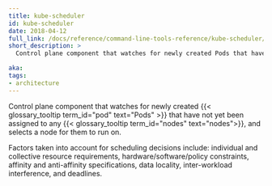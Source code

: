 ```yaml
---
title: kube-scheduler
id: kube-scheduler
date: 2018-04-12
full_link: /docs/reference/command-line-tools-reference/kube-scheduler/
short_description: >
  Control plane component that watches for newly created Pods that have not yet been assigned to any nodes, and selects a node for them to run on.

aka: 
tags:
- architecture
---
```

Control plane component that watches for newly created
{{< glossary_tooltip term_id="pod" text="Pods" >}} that have not yet been assigned to any
{{< glossary_tooltip term_id="nodes" text="nodes">}}, and selects a node for them
to run on.

<!--more-->

Factors taken into account for scheduling decisions include:
individual and collective resource requirements, hardware/software/policy
constraints, affinity and anti-affinity specifications, data locality,
inter-workload interference, and deadlines.
